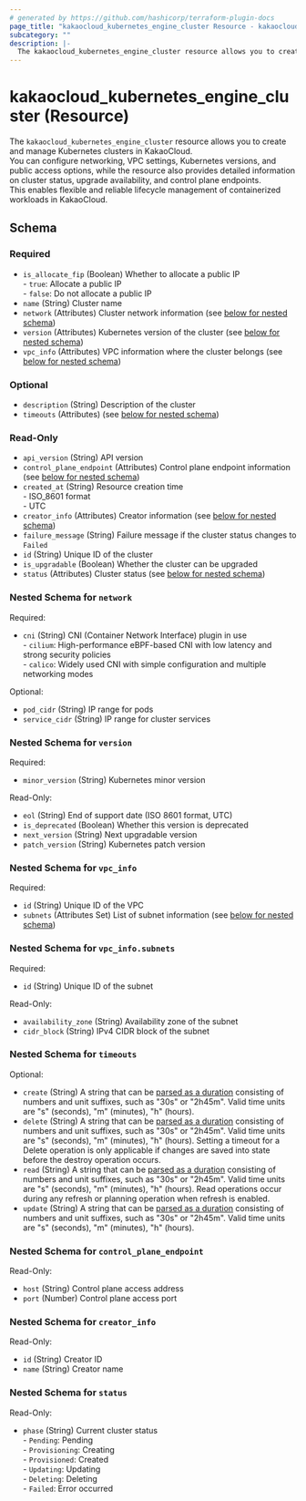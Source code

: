 ```yaml
---
# generated by https://github.com/hashicorp/terraform-plugin-docs
page_title: "kakaocloud_kubernetes_engine_cluster Resource - kakaocloud"
subcategory: ""
description: |-
  The kakaocloud_kubernetes_engine_cluster resource allows you to create and manage Kubernetes clusters in KakaoCloud.You can configure networking, VPC settings, Kubernetes versions, and public access options, while the resource also provides detailed information on cluster status, upgrade availability, and control plane endpoints.This enables flexible and reliable lifecycle management of containerized workloads in KakaoCloud.
---
```


# kakaocloud_kubernetes_engine_cluster (Resource)

The `kakaocloud_kubernetes_engine_cluster` resource allows you to create and manage Kubernetes clusters in KakaoCloud.  
You can configure networking, VPC settings, Kubernetes versions, and public access options, while the resource also provides detailed information on cluster status, upgrade availability, and control plane endpoints.  
This enables flexible and reliable lifecycle management of containerized workloads in KakaoCloud.



<!-- schema generated by tfplugindocs -->
## Schema

### Required

- `is_allocate_fip` (Boolean) Whether to allocate a public IP <br/> - `true`: Allocate a public IP <br/> - `false`: Do not allocate a public IP
- `name` (String) Cluster name
- `network` (Attributes) Cluster network information (see [below for nested schema](#nestedatt--network))
- `version` (Attributes) Kubernetes version of the cluster (see [below for nested schema](#nestedatt--version))
- `vpc_info` (Attributes) VPC information where the cluster belongs (see [below for nested schema](#nestedatt--vpc_info))

### Optional

- `description` (String) Description of the cluster
- `timeouts` (Attributes) (see [below for nested schema](#nestedatt--timeouts))

### Read-Only

- `api_version` (String) API version
- `control_plane_endpoint` (Attributes) Control plane endpoint information (see [below for nested schema](#nestedatt--control_plane_endpoint))
- `created_at` (String) Resource creation time <br/> - ISO_8601 format  <br/> - UTC
- `creator_info` (Attributes) Creator information (see [below for nested schema](#nestedatt--creator_info))
- `failure_message` (String) Failure message if the cluster status changes to `Failed`
- `id` (String) Unique ID of the cluster
- `is_upgradable` (Boolean) Whether the cluster can be upgraded
- `status` (Attributes) Cluster status (see [below for nested schema](#nestedatt--status))

<a id="nestedatt--network"></a>
### Nested Schema for `network`

Required:

- `cni` (String) CNI (Container Network Interface) plugin in use <br/> - `cilium`: High-performance eBPF-based CNI with low latency and strong security policies  <br/> - `calico`: Widely used CNI with simple configuration and multiple networking modes

Optional:

- `pod_cidr` (String) IP range for pods
- `service_cidr` (String) IP range for cluster services


<a id="nestedatt--version"></a>
### Nested Schema for `version`

Required:

- `minor_version` (String) Kubernetes minor version

Read-Only:

- `eol` (String) End of support date (ISO 8601 format, UTC)
- `is_deprecated` (Boolean) Whether this version is deprecated
- `next_version` (String) Next upgradable version
- `patch_version` (String) Kubernetes patch version


<a id="nestedatt--vpc_info"></a>
### Nested Schema for `vpc_info`

Required:

- `id` (String) Unique ID of the VPC
- `subnets` (Attributes Set) List of subnet information (see [below for nested schema](#nestedatt--vpc_info--subnets))

<a id="nestedatt--vpc_info--subnets"></a>
### Nested Schema for `vpc_info.subnets`

Required:

- `id` (String) Unique ID of the subnet

Read-Only:

- `availability_zone` (String) Availability zone of the subnet
- `cidr_block` (String) IPv4 CIDR block of the subnet



<a id="nestedatt--timeouts"></a>
### Nested Schema for `timeouts`

Optional:

- `create` (String) A string that can be [parsed as a duration](https://pkg.go.dev/time#ParseDuration) consisting of numbers and unit suffixes, such as "30s" or "2h45m". Valid time units are "s" (seconds), "m" (minutes), "h" (hours).
- `delete` (String) A string that can be [parsed as a duration](https://pkg.go.dev/time#ParseDuration) consisting of numbers and unit suffixes, such as "30s" or "2h45m". Valid time units are "s" (seconds), "m" (minutes), "h" (hours). Setting a timeout for a Delete operation is only applicable if changes are saved into state before the destroy operation occurs.
- `read` (String) A string that can be [parsed as a duration](https://pkg.go.dev/time#ParseDuration) consisting of numbers and unit suffixes, such as "30s" or "2h45m". Valid time units are "s" (seconds), "m" (minutes), "h" (hours). Read operations occur during any refresh or planning operation when refresh is enabled.
- `update` (String) A string that can be [parsed as a duration](https://pkg.go.dev/time#ParseDuration) consisting of numbers and unit suffixes, such as "30s" or "2h45m". Valid time units are "s" (seconds), "m" (minutes), "h" (hours).


<a id="nestedatt--control_plane_endpoint"></a>
### Nested Schema for `control_plane_endpoint`

Read-Only:

- `host` (String) Control plane access address
- `port` (Number) Control plane access port


<a id="nestedatt--creator_info"></a>
### Nested Schema for `creator_info`

Read-Only:

- `id` (String) Creator ID
- `name` (String) Creator name


<a id="nestedatt--status"></a>
### Nested Schema for `status`

Read-Only:

- `phase` (String) Current cluster status <br/> - `Pending`: Pending <br/> - `Provisioning`: Creating <br/> - `Provisioned`: Created <br/> - `Updating`: Updating <br/> - `Deleting`: Deleting <br/> - `Failed`: Error occurred
